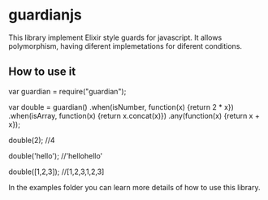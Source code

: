 # guardianjs

This library implement Elixir style guards for javascript. It allows polymorphism, 
having diferent implemetations for diferent conditions.

## How to use it

var guardian = require("guardian");

var double = guardian()
				.when(isNumber, function(x) {return 2 * x})
				.when(isArray, function(x) {return x.concat(x)})
				.any(function(x) {return x + x});

double(2);
//4

double('hello');
//'hellohello'

double([1,2,3]);
//[1,2,3,1,2,3]


In the examples folder you can learn more details of how to use this library.

